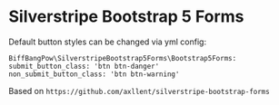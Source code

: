 # Silverstripe Bootstrap 5 Forms

Default button styles can be changed via yml config:

```
BiffBangPow\SilverstripeBootstrap5Forms\Bootstrap5Forms:
submit_button_class: 'btn btn-danger'
non_submit_button_class: 'btn btn-warning'
```

Based on ``https://github.com/axllent/silverstripe-bootstrap-forms``
